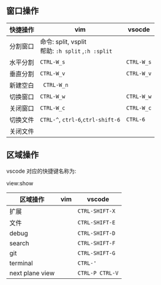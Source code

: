 ## 窗口操作

| 快捷操作 | vim                                                          | vsocde     |
| -------- | ------------------------------------------------------------ | ---------- |
| 分割窗口 | 命令: split, vsplit<br />帮助: `:h split` ,`:h :split`<br /> |            |
| 水平分割 | `CTRL-W_s`                                                   | `CTRL-W_s` |
| 垂直分割 | `CTRL-W_v`                                                   | `CTRL-W_v` |
| 新建空白 | ` CTRL-W_n`                                                  |            |
| 切换窗口 | `CTRL-W_w`                                                   | `CTRL-W_w` |
| 关闭窗口 | `CTRL-W_c`                                                   | `CTRL-W_c` |
| 切换文件 | `CTRL-^`, `ctrl-6`,`ctrl-shift-6`                            | `CTRL-6`   |
| 关闭文件 |                                                              |            |

 

## 区域操作

vscode 对应的快捷键名称为:

view:show

| 区域操作        | vim  | vscode          |
| --------------- | ---- | --------------- |
| 扩展            |      | `CTRL-SHIFT-X`  |
| 文件            |      | `CTRL-SHIFT-E`  |
| debug           |      | `CTRL-SHIFT-D`  |
| search          |      | `CTRL-SHIFT-F`  |
| git             |      | `CTRL-SHIFT-G`  |
| terminal        |      | `CTRL-'`        |
| next plane view |      | `CTRL-P CTRL-V` |



